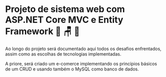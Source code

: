 # Projeto de sistema web com ASP.NET  Core MVC e Entity Framework :rocket: :chair: :game_die:

Ao longo do projeto será documentado aqui todos os desafios enfrentados, assim como as escolhas de tecnologias implementadas. 

A priore, será criado um e-comerce implementando os princípios básicos de um CRUD e usando também o MySQL como banco de dados.
